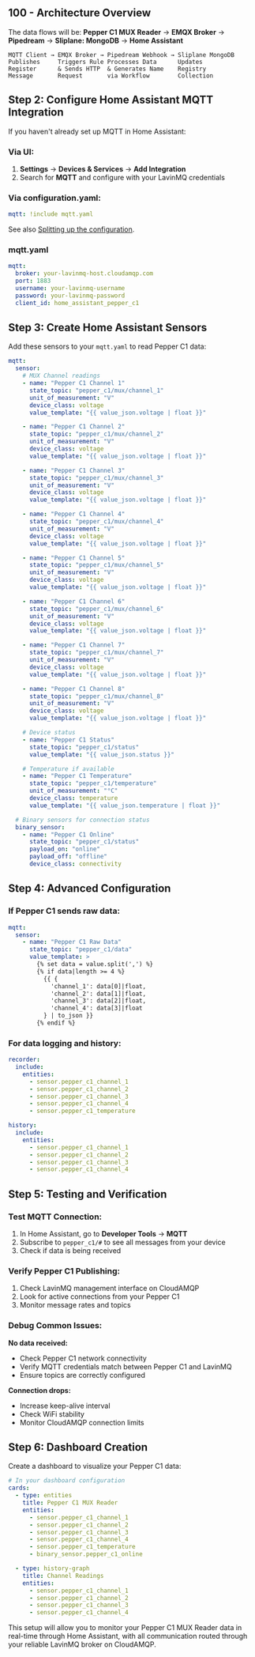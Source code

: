 ## 100 - Architecture Overview

The data flows will be:
**Pepper C1 MUX Reader** → **EMQX Broker** → **Pipedream** → **Sliplane: MongoDB** → **Home Assistant**

```
MQTT Client → EMQX Broker → Pipedream Webhook → Sliplane MongoDB
Publishes     Triggers Rule Processes Data      Updates
Register      & Sends HTTP  & Generates Name    Registry
Message       Request       via Workflow        Collection
```

## Step 2: Configure Home Assistant MQTT Integration

If you haven't already set up MQTT in Home Assistant:

### Via UI:
1. **Settings** → **Devices & Services** → **Add Integration** 
2. Search for **MQTT** and configure with your LavinMQ credentials

### Via configuration.yaml:
```yaml
mqtt: !include mqtt.yaml
```

See also [Splitting up the configuration](https://www.home-assistant.io/docs/configuration/splitting_configuration/).

### mqtt.yaml
```yaml
mqtt:
  broker: your-lavinmq-host.cloudamqp.com
  port: 1883
  username: your-lavinmq-username
  password: your-lavinmq-password
  client_id: home_assistant_pepper_c1
```

## Step 3: Create Home Assistant Sensors

Add these sensors to your `mqtt.yaml` to read Pepper C1 data:

```yaml
mqtt:
  sensor:
    # MUX Channel readings
    - name: "Pepper C1 Channel 1"
      state_topic: "pepper_c1/mux/channel_1"
      unit_of_measurement: "V"
      device_class: voltage
      value_template: "{{ value_json.voltage | float }}"

    - name: "Pepper C1 Channel 2"
      state_topic: "pepper_c1/mux/channel_2"
      unit_of_measurement: "V"
      device_class: voltage
      value_template: "{{ value_json.voltage | float }}"

    - name: "Pepper C1 Channel 3"
      state_topic: "pepper_c1/mux/channel_3"
      unit_of_measurement: "V"
      device_class: voltage
      value_template: "{{ value_json.voltage | float }}"

    - name: "Pepper C1 Channel 4"
      state_topic: "pepper_c1/mux/channel_4"
      unit_of_measurement: "V"
      device_class: voltage
      value_template: "{{ value_json.voltage | float }}"

    - name: "Pepper C1 Channel 5"
      state_topic: "pepper_c1/mux/channel_5"
      unit_of_measurement: "V"
      device_class: voltage
      value_template: "{{ value_json.voltage | float }}"

    - name: "Pepper C1 Channel 6"
      state_topic: "pepper_c1/mux/channel_6"
      unit_of_measurement: "V"
      device_class: voltage
      value_template: "{{ value_json.voltage | float }}"

    - name: "Pepper C1 Channel 7"
      state_topic: "pepper_c1/mux/channel_7"
      unit_of_measurement: "V"
      device_class: voltage
      value_template: "{{ value_json.voltage | float }}"

    - name: "Pepper C1 Channel 8"
      state_topic: "pepper_c1/mux/channel_8"
      unit_of_measurement: "V"
      device_class: voltage
      value_template: "{{ value_json.voltage | float }}"

    # Device status
    - name: "Pepper C1 Status"
      state_topic: "pepper_c1/status"
      value_template: "{{ value_json.status }}"

    # Temperature if available
    - name: "Pepper C1 Temperature"
      state_topic: "pepper_c1/temperature"
      unit_of_measurement: "°C"
      device_class: temperature
      value_template: "{{ value_json.temperature | float }}"

  # Binary sensors for connection status
  binary_sensor:
    - name: "Pepper C1 Online"
      state_topic: "pepper_c1/status"
      payload_on: "online"
      payload_off: "offline"
      device_class: connectivity
```

## Step 4: Advanced Configuration

### If Pepper C1 sends raw data:
```yaml
mqtt:
  sensor:
    - name: "Pepper C1 Raw Data"
      state_topic: "pepper_c1/data"
      value_template: >
        {% set data = value.split(',') %}
        {% if data|length >= 4 %}
          {{ {
            'channel_1': data[0]|float,
            'channel_2': data[1]|float,
            'channel_3': data[2]|float,
            'channel_4': data[3]|float
          } | to_json }}
        {% endif %}
```

### For data logging and history:
```yaml
recorder:
  include:
    entities:
      - sensor.pepper_c1_channel_1
      - sensor.pepper_c1_channel_2
      - sensor.pepper_c1_channel_3
      - sensor.pepper_c1_channel_4
      - sensor.pepper_c1_temperature

history:
  include:
    entities:
      - sensor.pepper_c1_channel_1
      - sensor.pepper_c1_channel_2
      - sensor.pepper_c1_channel_3
      - sensor.pepper_c1_channel_4
```

## Step 5: Testing and Verification

### Test MQTT Connection:
1. In Home Assistant, go to **Developer Tools** → **MQTT** 
2. Subscribe to `pepper_c1/#` to see all messages from your device 
3. Check if data is being received

### Verify Pepper C1 Publishing:
1. Check LavinMQ management interface on CloudAMQP 
2. Look for active connections from your Pepper C1 
3. Monitor message rates and topics

### Debug Common Issues:

**No data received:**
- Check Pepper C1 network connectivity
- Verify MQTT credentials match between Pepper C1 and LavinMQ
- Ensure topics are correctly configured

**Connection drops:**
- Increase keep-alive interval
- Check WiFi stability
- Monitor CloudAMQP connection limits

## Step 6: Dashboard Creation

Create a dashboard to visualize your Pepper C1 data:

```yaml
# In your dashboard configuration
cards:
  - type: entities
    title: Pepper C1 MUX Reader
    entities:
      - sensor.pepper_c1_channel_1
      - sensor.pepper_c1_channel_2
      - sensor.pepper_c1_channel_3
      - sensor.pepper_c1_channel_4
      - sensor.pepper_c1_temperature
      - binary_sensor.pepper_c1_online

  - type: history-graph
    title: Channel Readings
    entities:
      - sensor.pepper_c1_channel_1
      - sensor.pepper_c1_channel_2
      - sensor.pepper_c1_channel_3
      - sensor.pepper_c1_channel_4
```

This setup will allow you to monitor your Pepper C1 MUX Reader data in real-time through Home Assistant, with all communication routed through your reliable LavinMQ broker on CloudAMQP.
